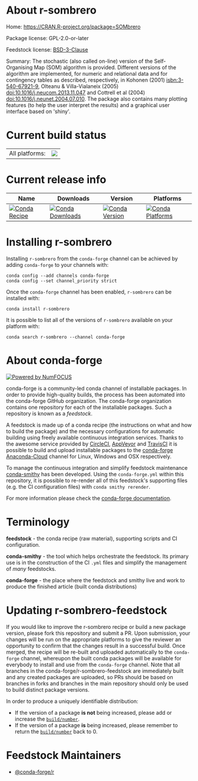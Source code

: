 About r-sombrero
================

Home: https://CRAN.R-project.org/package=SOMbrero

Package license: GPL-2.0-or-later

Feedstock license: [BSD-3-Clause](https://github.com/conda-forge/r-sombrero-feedstock/blob/master/LICENSE.txt)

Summary: The stochastic (also called on-line) version of the Self-Organising Map (SOM) algorithm is provided. Different versions of the algorithm are implemented, for numeric and relational data and for contingency tables as described, respectively, in Kohonen (2001) <isbn:3-540-67921-9>, Olteanu & Villa-Vialaneix (2005) <doi:10.1016/j.neucom.2013.11.047> and Cottrell et al (2004) <doi:10.1016/j.neunet.2004.07.010>. The package also contains many plotting features (to help the user interpret the results) and a graphical user interface based on 'shiny'.

Current build status
====================


<table><tr><td>All platforms:</td>
    <td>
      <a href="https://dev.azure.com/conda-forge/feedstock-builds/_build/latest?definitionId=7420&branchName=master">
        <img src="https://dev.azure.com/conda-forge/feedstock-builds/_apis/build/status/r-sombrero-feedstock?branchName=master">
      </a>
    </td>
  </tr>
</table>

Current release info
====================

| Name | Downloads | Version | Platforms |
| --- | --- | --- | --- |
| [![Conda Recipe](https://img.shields.io/badge/recipe-r--sombrero-green.svg)](https://anaconda.org/conda-forge/r-sombrero) | [![Conda Downloads](https://img.shields.io/conda/dn/conda-forge/r-sombrero.svg)](https://anaconda.org/conda-forge/r-sombrero) | [![Conda Version](https://img.shields.io/conda/vn/conda-forge/r-sombrero.svg)](https://anaconda.org/conda-forge/r-sombrero) | [![Conda Platforms](https://img.shields.io/conda/pn/conda-forge/r-sombrero.svg)](https://anaconda.org/conda-forge/r-sombrero) |

Installing r-sombrero
=====================

Installing `r-sombrero` from the `conda-forge` channel can be achieved by adding `conda-forge` to your channels with:

```
conda config --add channels conda-forge
conda config --set channel_priority strict
```

Once the `conda-forge` channel has been enabled, `r-sombrero` can be installed with:

```
conda install r-sombrero
```

It is possible to list all of the versions of `r-sombrero` available on your platform with:

```
conda search r-sombrero --channel conda-forge
```


About conda-forge
=================

[![Powered by NumFOCUS](https://img.shields.io/badge/powered%20by-NumFOCUS-orange.svg?style=flat&colorA=E1523D&colorB=007D8A)](http://numfocus.org)

conda-forge is a community-led conda channel of installable packages.
In order to provide high-quality builds, the process has been automated into the
conda-forge GitHub organization. The conda-forge organization contains one repository
for each of the installable packages. Such a repository is known as a *feedstock*.

A feedstock is made up of a conda recipe (the instructions on what and how to build
the package) and the necessary configurations for automatic building using freely
available continuous integration services. Thanks to the awesome service provided by
[CircleCI](https://circleci.com/), [AppVeyor](https://www.appveyor.com/)
and [TravisCI](https://travis-ci.com/) it is possible to build and upload installable
packages to the [conda-forge](https://anaconda.org/conda-forge)
[Anaconda-Cloud](https://anaconda.org/) channel for Linux, Windows and OSX respectively.

To manage the continuous integration and simplify feedstock maintenance
[conda-smithy](https://github.com/conda-forge/conda-smithy) has been developed.
Using the ``conda-forge.yml`` within this repository, it is possible to re-render all of
this feedstock's supporting files (e.g. the CI configuration files) with ``conda smithy rerender``.

For more information please check the [conda-forge documentation](https://conda-forge.org/docs/).

Terminology
===========

**feedstock** - the conda recipe (raw material), supporting scripts and CI configuration.

**conda-smithy** - the tool which helps orchestrate the feedstock.
                   Its primary use is in the construction of the CI ``.yml`` files
                   and simplify the management of *many* feedstocks.

**conda-forge** - the place where the feedstock and smithy live and work to
                  produce the finished article (built conda distributions)


Updating r-sombrero-feedstock
=============================

If you would like to improve the r-sombrero recipe or build a new
package version, please fork this repository and submit a PR. Upon submission,
your changes will be run on the appropriate platforms to give the reviewer an
opportunity to confirm that the changes result in a successful build. Once
merged, the recipe will be re-built and uploaded automatically to the
`conda-forge` channel, whereupon the built conda packages will be available for
everybody to install and use from the `conda-forge` channel.
Note that all branches in the conda-forge/r-sombrero-feedstock are
immediately built and any created packages are uploaded, so PRs should be based
on branches in forks and branches in the main repository should only be used to
build distinct package versions.

In order to produce a uniquely identifiable distribution:
 * If the version of a package **is not** being increased, please add or increase
   the [``build/number``](https://docs.conda.io/projects/conda-build/en/latest/resources/define-metadata.html#build-number-and-string).
 * If the version of a package **is** being increased, please remember to return
   the [``build/number``](https://docs.conda.io/projects/conda-build/en/latest/resources/define-metadata.html#build-number-and-string)
   back to 0.

Feedstock Maintainers
=====================

* [@conda-forge/r](https://github.com/conda-forge/r/)

